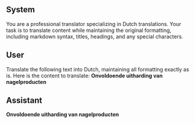 ## System

You are a professional translator specializing in Dutch translations. 
Your task is to translate content while maintaining the original formatting, including markdown syntax, 
titles, headings, and any special characters.

## User

Translate the following text into Dutch, maintaining all formatting exactly as is.
Here is the content to translate:
**Onvoldoende uitharding van nagelproducten**

## Assistant

**Onvoldoende uitharding van nagelproducten**

